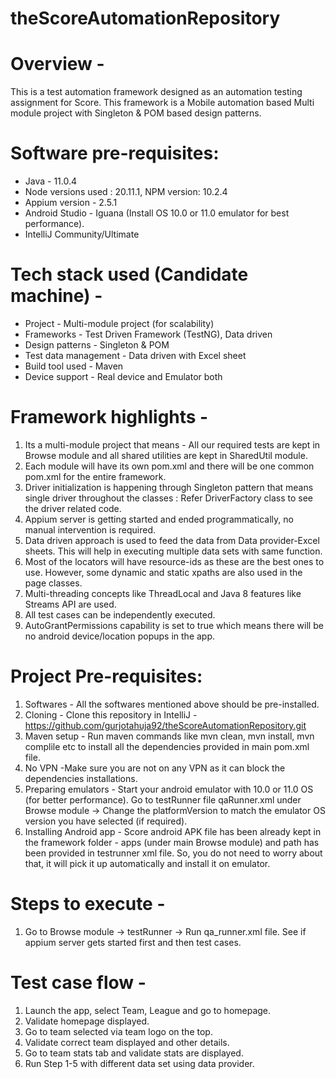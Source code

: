 # theScoreAutomationRepository

# Overview - 
This is a test automation framework designed as an automation testing assignment for Score. 
This framework is a Mobile automation based Multi module project with Singleton & POM based design patterns.

# Software pre-requisites:
- Java - 11.0.4
- Node versions used : 20.11.1, NPM version: 10.2.4
- Appium version - 2.5.1 
- Android Studio - Iguana (Install OS 10.0 or 11.0 emulator for best performance).
- IntelliJ Community/Ultimate

# Tech stack used (Candidate machine) -
- Project - Multi-module project (for scalability)
- Frameworks - Test Driven Framework (TestNG), Data driven
- Design patterns - Singleton & POM
- Test data management - Data driven with Excel sheet
- Build tool used - Maven
- Device support - Real device and Emulator both

# Framework highlights - 
1. Its a multi-module project that means - All our required tests are kept in Browse module and all shared utilities are kept in SharedUtil module. 
2. Each module will have its own pom.xml and there will be one common pom.xml for the entire framework.
3. Driver initialization is happening through Singleton pattern that means single driver throughout the classes : Refer DriverFactory class to see the driver related code.   
4. Appium server is getting started and ended programmatically, no manual intervention is required.
5. Data driven approach is used to feed the data from Data provider-Excel sheets. This will help in executing multiple data sets with same function. 
6. Most of the locators will have resource-ids as these are the best ones to use. However, some dynamic and static xpaths are also used in the page classes. 
7. Multi-threading concepts like ThreadLocal and Java 8 features like Streams API are used. 
8. All test cases can be independently executed. 
9. AutoGrantPermissions capability is set to true which means there will be no android device/location popups in the app. 

# Project Pre-requisites:
1. Softwares - All the softwares mentioned above should be pre-installed.
2. Cloning - Clone this repository in IntelliJ - https://github.com/gurjotahuja92/theScoreAutomationRepository.git
3. Maven setup - Run maven commands like mvn clean, mvn install, mvn complile etc to install all the dependencies provided in main pom.xml file. 
4. No VPN -Make sure you are not on any VPN as it can block the dependencies installations. 
5. Preparing emulators - Start your android emulator with 10.0 or 11.0 OS (for better performance). 
   Go to testRunner file qaRunner.xml under Browse module -> Change the platformVersion to match the emulator OS version you have selected (if required).
6. Installing Android app - Score android APK file has been already kept in the framework folder - apps (under main Browse module) and path has been provided in testrunner xml file. 
So, you do not need to worry about that, it will pick it up automatically and install it on emulator. 

# Steps to execute - 
1. Go to Browse module -> testRunner -> Run qa_runner.xml file. See if appium server gets started first and then test cases. 

# Test case flow - 
1. Launch the app, select Team, League and go to homepage.
2. Validate homepage displayed. 
3. Go to team selected via team logo on the top. 
4. Validate correct team displayed and other details. 
5. Go to team stats tab and validate stats are displayed. 
6. Run Step 1-5 with different data set using data provider.
